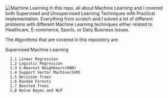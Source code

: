 ![Machine Learning](https://github.com/Manish-72/Machine-Learning/assets/143342676/0ea985a0-b64e-4510-a319-fe1c913d11ff)
In this repo, all about Machine Learning and I covered both Supervised and Unsupervised Learning Techniques with Practical Implementation. Everything from scratch and I solved a lot of different problems with different Machine Learning techniques either related to Healthcare, E-commerce, Sports, or Daily Business Issues.

The Algorithms that are covered in this repository are:

Supervised Machine Learning

      1.1 Linear Regression
      1.2 Logistic Regression
      1.3 k-Nearest Neighbours(KNN)
      1.4 Support Vector Machine(SVM)
      1.5 Decision Trees
      1.6 Random Forests
      1.7 Boosted Trees
      1.8 Naive Bayes and NLP
